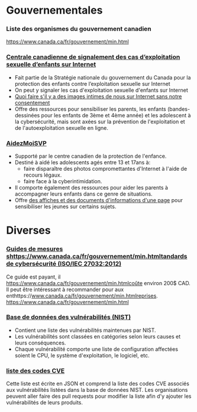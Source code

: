 # Gouvernementales

### Liste des organismes du gouvernement canadien
https://www.canada.ca/fr/gouvernement/min.html

### [Centrale canadienne de signalement des cas d’exploitation sexuelle d’enfants sur Internet](https://www.cyberaide.ca)
* Fait partie de la Stratégie nationale du gouvernement du Canada pour la protection des enfants contre l’exploitation sexuelle sur Internet
* On peut y signaler les cas d'exploitation sexuelle d'enfants sur Internet
* [Quoi faire s'il y a des images intimes de nous sur Internet sans notre consentement](https://www.cyberaide.ca/pdfs/Ctip_SharingSexualPictures_fr.pdf)
* Offre des ressources pour sensibiliser les parents, les enfants (bandes-dessinées pour les enfants de 3ème et 4ème année) et les adolescent à la cybersécurité, mais sont axées sur la prévention de l'exploitation et de l'autoexploitation sexuelle en ligne.

### [AidezMoiSVP](https://needhelpnow.ca)
* Supporté par le centre canadien de la protection de l'enfance.
* Destiné à aidé les adolescents agés entre 13 et 17ans à:
    * faire disparaître des photos compromettantes d'Internet à l'aide de recours légaux.
    * faire face à la cyberintimidation.
* Il comporte également des ressources pour aider les parents à accompagner leurs enfants dans ce genre de situations.
* Offre [des affiches et des documents d'informations d'une page](https://needhelpnow.ca/app/fr/downloadable_resources-youth) pour sensibiliser les jeunes sur certains sujets.

# Diverses

### [Guides de mesures shttps://www.canada.ca/fr/gouvernement/min.htmltandards de cybersécurité (ISO/IEC 27032:2012)](https://webstore.iec.ch/publication/11305)
Ce guide est payant, il https://www.canada.ca/fr/gouvernement/min.htmlcoûte environ 200$ CAD. Il peut être intéressant à recommander pour aux enthttps://www.canada.ca/fr/gouvernement/min.htmlreprises.
https://www.canada.ca/fr/gouvernement/min.html

### [Base de données des vulnérabilités (NIST)](https://nvd.nist.gov/vuln)
* Contient une liste des vulnérabilités maintenues par NIST.
* Les vulnérabilités sont classées en catégories selon leurs causes et leurs conséquences.
* Chaque vulnérabilité comporte une liste de configuration affectées soient le CPU, le système d'exploitation, le logiciel, etc.

### [liste des codes CVE](https://github.com/CVEProject/cvelist)
Cette liste est écrite en JSON et comprend la liste des codes CVE associés aux vulnérabilités listées dans la base de données NIST. Les organisations peuvent aller faire des pull requests pour modifier la liste afin d'y ajouter les vulnérabilités de leurs produits.
